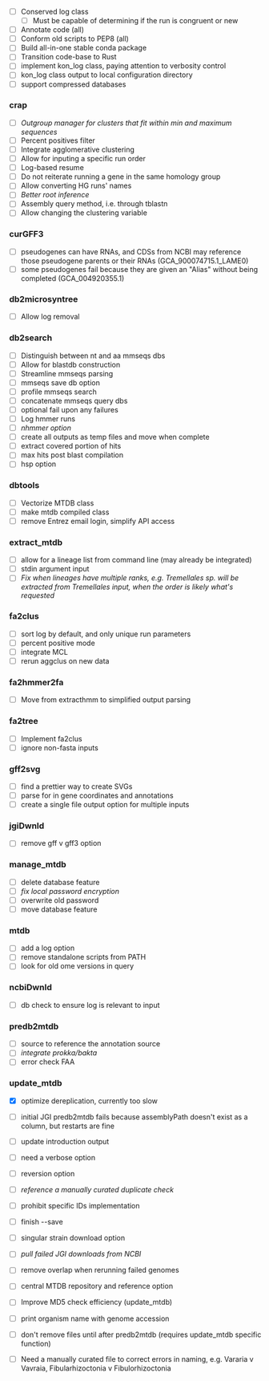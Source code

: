 - [ ] Conserved log class
    - [ ] Must be capable of determining if the run is congruent or new
- [ ] Annotate code (all)
- [ ] Conform old scripts to PEP8 (all)
- [ ] Build all-in-one stable conda package
- [ ] Transition code-base to Rust
- [ ] implement kon_log class, paying attention to verbosity control
- [ ] kon_log class output to local configuration directory
- [ ] support compressed databases

### crap
- [ ] *Outgroup manager for clusters that fit within min and maximum sequences*
- [ ] Percent positives filter
- [ ] Integrate agglomerative clustering
- [ ] Allow for inputing a specific run order
- [ ] Log-based resume
- [ ] Do not reiterate running a gene in the same homology group
- [ ] Allow converting HG runs' names
- [ ] *Better root inference*
- [ ] Assembly query method, i.e. through tblastn
- [ ] Allow changing the clustering variable

### curGFF3
- [ ] pseudogenes can have RNAs, and CDSs from NCBI may reference those
  pseudogene parents or their RNAs (GCA_900074715.1_LAME0)
- [ ] some pseudogenes fail because they are given an "Alias" without being
  completed (GCA_004920355.1)

### db2microsyntree
- [ ] Allow log removal

### db2search
- [ ] Distinguish between nt and aa mmseqs dbs
- [ ] Allow for blastdb construction
- [ ] Streamline mmseqs parsing
- [ ] mmseqs save db option
- [ ] profile mmseqs search
- [ ] concatenate mmseqs query dbs
- [ ] optional fail upon any failures
- [ ] Log hmmer runs
- [ ] *nhmmer option*
- [ ] create all outputs as temp files and move when complete
- [ ] extract covered portion of hits
- [ ] max hits post blast compilation
- [ ] hsp option

### dbtools
- [ ] Vectorize MTDB class
- [ ] make mtdb compiled class
- [ ] remove Entrez email login, simplify API access

### extract_mtdb
- [ ] allow for a lineage list from command line (may already be integrated)
- [ ] stdin argument input
- [ ] *Fix when lineages have multiple ranks, e.g. Tremellales sp. will be
  extracted from Tremellales input, when the order is likely what's requested*

### fa2clus
- [ ] sort log by default, and only unique run parameters
- [ ] percent positive mode
- [ ] integrate MCL
- [ ] rerun aggclus on new data

### fa2hmmer2fa
- [ ] Move from extracthmm to simplified output parsing

### fa2tree
- [ ] Implement fa2clus
- [ ] ignore non-fasta inputs

### gff2svg
- [ ] find a prettier way to create SVGs
- [ ] parse for in gene coordinates and annotations
- [ ] create a single file output option for multiple inputs

### jgiDwnld
- [ ] remove gff v gff3 option

### manage_mtdb
- [ ] delete database feature
- [ ] *fix local password encryption*
- [ ] overwrite old password
- [ ] move database feature

### mtdb
- [ ] add a log option
- [ ] remove standalone scripts from PATH
- [ ] look for old ome versions in query

### ncbiDwnld
- [ ] db check to ensure log is relevant to input

### predb2mtdb
- [ ] source to reference the annotation source
- [ ] *integrate prokka/bakta*
- [ ] error check FAA

### update_mtdb
- [x] optimize dereplication, currently too slow
- [ ] initial JGI predb2mtdb fails because assemblyPath doesn't exist as a
  column, but restarts are fine
- [ ] update introduction output
- [ ] need a verbose option
- [ ] reversion option
- [ ] *reference a manually curated duplicate check*
- [ ] prohibit specific IDs implementation
- [ ] finish --save
- [ ] singular strain download option
- [ ] *pull failed JGI downloads from NCBI*
- [ ] remove overlap when rerunning failed genomes
- [ ] central MTDB repository and reference option
- [ ] Improve MD5 check efficiency (update_mtdb)
- [ ] print organism name with genome accession
- [ ] don't remove files until after predb2mtdb (requires update_mtdb specific
  function)
- [ ] Need a manually curated file to correct errors in naming, e.g. Vararia v
  Vavraia, Fibularhizoctonia v Fibulorhizoctonia


